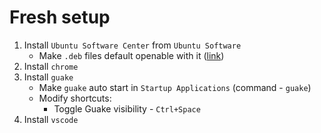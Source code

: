 # Fresh setup

1. Install `Ubuntu Software Center` from `Ubuntu Software`
    - Make `.deb` files default openable with it ([link](https://www.howtogeek.com/117709/how-to-change-your-default-applications-on-ubuntu-4-ways/))
2. Install `chrome`
3. Install `guake`
    - Make `guake` auto start in `Startup Applications` (command - `guake`)
    - Modify shortcuts:
        - Toggle Guake visibility - `Ctrl+Space`
4. Install `vscode`